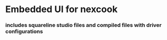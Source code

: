 # **Embedded UI for nexcook**



### **includes squareline studio files and compiled files with driver configurations**

